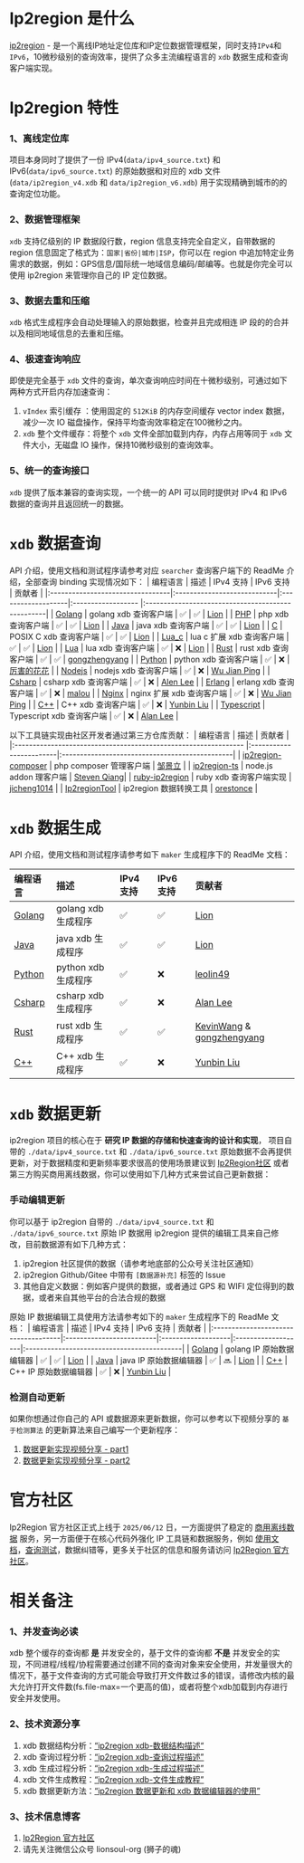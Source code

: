 # Ip2region 是什么

[ip2region](https://ip2region.net) - 是一个离线IP地址定位库和IP定位数据管理框架，同时支持`IPv4`和`IPv6`，10微秒级别的查询效率，提供了众多主流编程语言的 `xdb` 数据生成和查询客户端实现。



# Ip2region 特性

### 1、离线定位库

项目本身同时了提供了一份 IPv4(`data/ipv4_source.txt`) 和 IPv6(`data/ipv6_source.txt`) 的原始数据和对应的 xdb 文件(`data/ip2region_v4.xdb` 和 `data/ip2region_v6.xdb`) 用于实现精确到城市的的查询定位功能。

### 2、数据管理框架

`xdb` 支持亿级别的 IP 数据段行数，region 信息支持完全自定义，自带数据的 region 信息固定了格式为：`国家|省份|城市|ISP`，你可以在 region 中追加特定业务需求的数据，例如：GPS信息/国际统一地域信息编码/邮编等。也就是你完全可以使用 ip2region 来管理你自己的 IP 定位数据。

### 3、数据去重和压缩

`xdb` 格式生成程序会自动处理输入的原始数据，检查并且完成相连 IP 段的的合并以及相同地域信息的去重和压缩。

### 4、极速查询响应

即使是完全基于 `xdb` 文件的查询，单次查询响应时间在十微秒级别，可通过如下两种方式开启内存加速查询：

1. `vIndex` 索引缓存 ：使用固定的 `512KiB` 的内存空间缓存 vector index 数据，减少一次 IO 磁盘操作，保持平均查询效率稳定在100微秒之内。
2. `xdb` 整个文件缓存：将整个 `xdb` 文件全部加载到内存，内存占用等同于 `xdb` 文件大小，无磁盘 IO 操作，保持10微秒级别的查询效率。

### 5、统一的查询接口

`xdb` 提供了版本兼容的查询实现，一个统一的 API 可以同时提供对 IPv4 和 IPv6 数据的查询并且返回统一的数据。

# `xdb` 数据查询

API 介绍，使用文档和测试程序请参考对应 `searcher` 查询客户端下的 ReadMe 介绍，全部查询 binding 实现情况如下：
| 编程语言                         | 描述                        | IPv4 支持          | IPv6 支持          | 贡献者                                            |
|:---------------------------------|:----------------------------|:-------------------|:------------------ |:--------------------------------------------------|
| [Golang](binding/golang)         | golang xdb 查询客户端       | :white_check_mark: | :white_check_mark: | [Lion](https://github.com/lionsoul2014)           |
| [PHP](binding/php)               | php xdb 查询客户端          | :white_check_mark: | :white_check_mark: | [Lion](https://github.com/lionsoul2014)           |
| [Java](binding/java)             | java xdb 查询客户端         | :white_check_mark: | :white_check_mark: | [Lion](https://github.com/lionsoul2014)           |
| [C](binding/c)                   | POSIX C xdb 查询客户端      | :white_check_mark: | :white_check_mark: | [Lion](https://github.com/lionsoul2014)           |
| [Lua_c](binding/lua_c)           | lua c 扩展 xdb 查询客户端   | :white_check_mark: | :white_check_mark: | [Lion](https://github.com/lionsoul2014)           |
| [Lua](binding/lua)               | lua xdb 查询客户端          | :white_check_mark: | :x:                | [Lion](https://github.com/lionsoul2014)           |
| [Rust](binding/rust)             | rust xdb 查询客户端         | :white_check_mark: | :white_check_mark: | [gongzhengyang](https://github.com/gongzhengyang) |
| [Python](binding/python)         | python xdb 查询客户端       | :white_check_mark: | :x:                | [厉害的花花](https://github.com/luckydog6132)     |
| [Nodejs](binding/nodejs)         | nodejs xdb 查询客户端       | :white_check_mark: | :x:                | [Wu Jian Ping](https://github.com/wujjpp)         |
| [Csharp](binding/csharp)         | csharp xdb 查询客户端       | :white_check_mark: | :x:                | [Alen Lee](https://github.com/malus2077)          |
| [Erlang](binding/erlang)         | erlang xdb 查询客户端       | :white_check_mark: | :x:                | [malou](https://github.com/malou996)              |
| [Nginx](binding/nginx)           | nginx 扩展 xdb 查询客户端   | :white_check_mark: | :x:                | [Wu Jian Ping](https://github.com/wujjpp)         |
| [C++](binding/cpp)               | C++ xdb 查询客户端          | :white_check_mark: | :x:                | [Yunbin Liu](https://github.com/liuyunbin)        |
| [Typescript](binding/typescript) | Typescript xdb 查询客户端   | :white_check_mark: | :x:                | [Alan Lee](https://github.com/malus2077)          |


以下工具链实现由社区开发者通过第三方仓库贡献：
| 编程语言                                                        | 描述                    | 贡献者                                         |
|:--------------------------------------------------------------- |:------------------------|:-----------------------------------------------|
| [ip2region-composer](https://github.com/zoujingli/ip2region)    | php composer 管理客户端 | [邹景立](https://github.com/zoujingli)         |
| [ip2region-ts](https://github.com/Steven-Qiang/ts-ip2region2)   | node.js addon 理客户端  | [Steven Qiang](https://github.com/Steven-Qiang)|
| [ruby-ip2region](https://github.com/jicheng1014/ruby-ip2region) | ruby xdb 查询客户端实现 | [jicheng1014](https://github.com/jicheng1014)  |
| [Ip2regionTool](https://github.com/orestonce/Ip2regionTool)     | ip2region 数据转换工具  | [orestonce](https://github.com/orestonce)      |


# `xdb` 数据生成

API 介绍，使用文档和测试程序请参考如下 `maker` 生成程序下的 ReadMe 文档：

| 编程语言                | 描述                 | IPv4 支持          | IPv6 支持          | 贡献者                                                                                      |
| :---------------------- | :------------------- |:-------------------|:-------------------| :------------------------------------------------------------------------------------------ |
| [Golang](maker/golang)  | golang xdb 生成程序  | :white_check_mark: | :white_check_mark: | [Lion](https://github.com/lionsoul2014)                                                     |
| [Java](maker/java)      | java xdb 生成程序    | :white_check_mark: | :white_check_mark: | [Lion](https://github.com/lionsoul2014)                                                     |
| [Python](maker/python)  | python xdb 生成程序  | :white_check_mark: | :x:                | [leolin49](https://github.com/leolin49)                                                     |
| [Csharp](maker/csharp)  | csharp xdb 生成程序  | :white_check_mark: | :x:                | [Alan Lee](https://github.com/malus2077)                                                    |
| [Rust](maker/rust)      | rust xdb 生成程序    | :white_check_mark: | :white_check_mark: | [KevinWang](https://github.com/KevinWL) & [gongzhengyang](https://github.com/gongzhengyang) |
| [C++](maker/cpp)        | C++ xdb 生成程序     | :white_check_mark: | :x:                | [Yunbin Liu](https://github.com/liuyunbin)                                                  |
                                                 
                                                
# `xdb` 数据更新
                                                 
ip2region 项目的核心在于 <b>研究 IP 数据的存储和快速查询的设计和实现</b>， 项目自带的 `./data/ipv4_source.txt` 和 `./data/ipv6_source.txt` 原始数据不会再提供更新，对于数据精度和更新频率要求很高的使用场景建议到 [Ip2Region社区](https://ip2region.net/products/offline) 或者第三方购买商用离线数据，你可以使用如下几种方式来尝试自己更新数据：
                                                     
### 手动编辑更新
你可以基于 ip2region 自带的 `./data/ipv4_source.txt` 和 `./data/ipv6_source.txt` 原始 IP 数据用 ip2region 提供的编辑工具来自己修改，目前数据源有如下几种方式：
1. ip2region 社区提供的数据（请参考地底部的公众号关注社区通知）
2. ip2region Github/Gitee 中带有 `[数据源补充]` 标签的 Issue
3. 其他自定义数据：例如客户提供的数据，或者通过 GPS 和 WIFI 定位得到的数据，或者来自其他平台的合法合规的数据

原始 IP 数据编辑工具使用方法请参考如下的 `maker` 生成程序下的 ReadMe 文档：
| 编程语言                            | 描述                     | IPv4 支持          | IPv6 支持          | 贡献者                                     |
|:------------------------------------|:-------------------------|:-------------------|:-------------------|:-------------------------------------------|
| [Golang](maker/golang#xdb-数据编辑) | golang IP 原始数据编辑器 | :white_check_mark: | :white_check_mark: | [Lion](https://github.com/lionsoul2014)    |
| [Java](maker/java#xdb-数据编辑)     | java IP 原始数据编辑器   | :white_check_mark: | :soon:             | [Lion](https://github.com/lionsoul2014)    |
| [C++](maker/cpp#xdb-数据编辑)       | C++ IP 原始数据编辑器    | :white_check_mark: | :x:                | [Yunbin Liu](https://github.com/liuyunbin) |


### 检测自动更新
如果你想通过你自己的 API 或数据源来更新数据，你可以参考以下视频分享的 `基于检测算法` 的更新算法来自己编写一个更新程序：
1. [数据更新实现视频分享 - part1](https://www.bilibili.com/video/BV1934y1E7Q5/)
2. [数据更新实现视频分享 - part2](https://www.bilibili.com/video/BV1pF411j7Aw/)

# 官方社区
Ip2Region 官方社区正式上线于 `2025/06/12` 日，一方面提供了稳定的 [商用离线数据](https://ip2region.net/products/offline) 服务，另一方面便于在核心代码外强化 IP 工具链和数据服务，例如 [使用文档](https://ip2region.net/doc/)，[查询测试](https://ip2region.net/search/demo)，数据纠错等，更多关于社区的信息和服务请访问 [Ip2Region 官方社区](https://ip2region.net/)。

# 相关备注

### 1、并发查询必读
xdb 整个缓存的查询都 <b>是</b> 并发安全的，基于文件的查询都 <b>不是</b> 并发安全的实现，不同进程/线程/协程需要通过创建不同的查询对象来安全使用，并发量很大的情况下，基于文件查询的方式可能会导致打开文件数过多的错误，请修改内核的最大允许打开文件数(fs.file-max=一个更高的值)，或者将整个xdb加载到内存进行安全并发使用。

### 2、技术资源分享
1. xdb 数据结构分析：[“ip2region xdb-数据结构描述“](https://ip2region.net/doc/xdb/structure)
2. xdb 查询过程分析：[“ip2region xdb-查询过程描述”](https://ip2region.net/doc/xdb/search)
3. xdb 生成过程分析：[“ip2region xdb-生成过程描述”](https://ip2region.net/doc/xdb/generate)
4. xdb 文件生成教程：[“ip2region xdb-文件生成教程”](https://ip2region.net/doc/data/xdb_make)
5. xdb 数据更新方法：[“ip2region 数据更新和 xdb 数据编辑器的使用”](https://mp.weixin.qq.com/s/cZH5qIn4E5rQFy6N32RCzA)

### 3、技术信息博客
1. [Ip2Region 官方社区](https://ip2region.net)
2. 请先关注微信公众号 lionsoul-org (狮子的魂)
